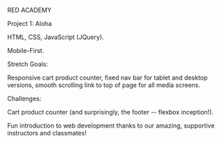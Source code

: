 RED ACADEMY


Project 1: Aloha


HTML, CSS, JavaScript (JQuery).


Mobile-First.


Stretch Goals:

Responsive cart product counter, fixed nav bar for tablet and desktop versions, smooth scrolling link to top of page for all media screens.


Challenges:

Cart product counter (and surprisingly, the footer -- flexbox inception!).


Fun introduction to web development thanks to our amazing, supportive instructors and classmates!